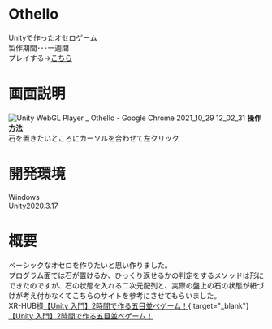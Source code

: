 # Othello
Unityで作ったオセロゲーム  
製作期間･･･一週間  
プレイする→[こちら](https://wataru199410.github.io/Othello/GameDate/)  

# 画面説明
![Unity WebGL Player _ Othello - Google Chrome 2021_10_29 12_02_31](https://user-images.githubusercontent.com/89332031/139368270-ba5154e1-3a90-4c53-9982-1d7d5c76bab3.png)
**操作方法**  
石を置きたいところにカーソルを合わせて左クリック  


# 開発環境
Windows  
Unity2020.3.17  

# 概要
ベーシックなオセロを作りたいと思い作りました。  
プログラム面では石が置けるか、ひっくり返せるかの判定をするメソッドは形にできたのですが、石の状態を入れる二次元配列と、実際の盤上の石の状態が紐づけが考え付かなくてこちらのサイトを参考にさせてもらいました。  
XR-HUB様[【Unity 入門】2時間で作る五目並べゲーム！](https://xr-hub.com/archives/13899){:target="_blank"}  
<a href="https://xr-hub.com/archives/13899" target="_blank">【Unity 入門】2時間で作る五目並べゲーム！</a>	



